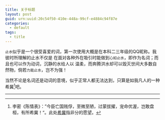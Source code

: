 ```yaml
---
title: 关于标题
layout: post
guid: urn:uuid:20c54f50-410e-448a-99cf-e4884c94f87e
categories:
  - default
tags:
  - title
---
```



`止水`似乎是一个很受喜爱的词，第一次使用大概是在本科二三年级的QQ昵称。我彼时所理解的止水不仅是
在面对各种外在吸引时能做到`心如止水`，即作为名词；而且也可以作为动词，沉静的水给人以
温柔，而奔腾洪水却可以毁灭世间大多数自然物，倘若`力能止水`，岂不为强！

当然不论是名词还是动词的意境，似乎正常人都无法达到，只算是如我凡人的一种希冀[^1]吧。


---
[^1]: 李密《陈情表》：”今臣亡国贱俘，至微至陋，过蒙拔擢，宠命优渥，岂敢盘桓，有所希冀！“。此处[希冀](http://baike.baidu.com/item/希冀/1551125)指非分的愿望。
